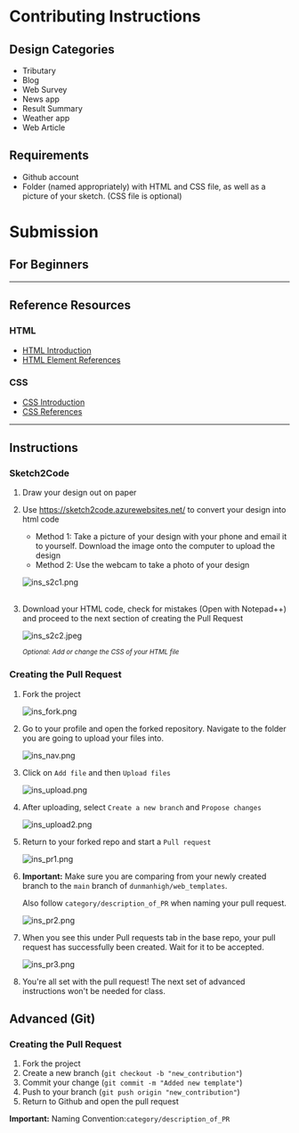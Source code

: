 # Contributing Instructions

## Design Categories

- Tributary
- Blog
- Web Survey
- News app
- Result Summary
- Weather app
- Web Article

## Requirements

- Github account
- Folder (named appropriately) with HTML and CSS file, as well as a picture of your sketch. (CSS file is optional)

# Submission

## For Beginners

---

## Reference Resources

### HTML

- [HTML Introduction](https://www.w3schools.com/html/html_intro.asp)
- [HTML Element References](https://www.w3schools.com/tags/)

### CSS

- [CSS Introduction](https://www.w3schools.com/css/css_intro.asp)
- [CSS References](https://www.w3schools.com/cssref/)

---

## Instructions

### Sketch2Code

1. Draw your design out on paper
2. Use <https://sketch2code.azurewebsites.net/> to convert your design into html code
    - Method 1: Take a picture of your design with your phone and email it to yourself. Download the image onto the computer to upload the design
    - Method 2: Use the webcam to take a photo of your design

    ![ins_s2c1.png](img/ins_s2c1.png)<br><br>

3. Download your HTML code, check for mistakes (Open with Notepad++) and proceed to the next section of creating the Pull Request

    ![ins_s2c2.jpeg](img/ins_s2c2.jpeg)

    <sup>*Optional: Add or change the CSS of your HTML file*</sup>

### Creating the Pull Request

1. Fork the project

    ![ins_fork.png](img/ins_fork.png)

2. Go to your profile and open the forked repository. Navigate to the folder you are going to upload your files into.

    ![ins_nav.png](img/ins_nav.png)

3. Click on `Add file` and then `Upload files`

    ![ins_upload.png](img/ins_upload1.png)

4. After uploading, select `Create a new branch` and `Propose changes`

    ![ins_upload2.png](img/ins_upload2.png)

5. Return to your forked repo and start a `Pull request`

    ![ins_pr1.png](img/ins_pr1.png)

6. **Important:** Make sure you are comparing from your newly created branch to the `main` branch of `dunmanhigh/web_templates`.

    Also follow `category/description_of_PR` when naming your pull request.

    ![ins_pr2.png](img/ins_pr2.png)

7. When you see this under Pull requests tab in the base repo, your pull request has successfully been created. Wait for it to be accepted.

    ![ins_pr3.png](img/ins_pr3.png)

8. You're all set with the pull request! The next set of advanced instructions won't be needed for class.

## Advanced (Git)

### Creating the Pull Request

1. Fork the project
2. Create a new branch (`git checkout -b "new_contribution"`)
3. Commit your change (`git commit -m "Added new template"`)
4. Push to your branch (`git push origin "new_contribution"`)
5. Return to Github and open the pull request

**Important:** Naming Convention:`category/description_of_PR`
